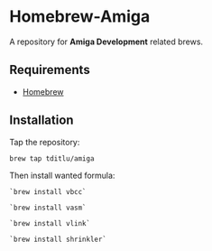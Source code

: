# Homebrew-Amiga

A repository for **Amiga Development** related brews.


## Requirements

* [Homebrew](https://github.com/mxcl/homebrew)


## Installation

Tap the repository:

	brew tap tditlu/amiga

Then install wanted formula:

	`brew install vbcc`

	`brew install vasm`

	`brew install vlink`

	`brew install shrinkler`
